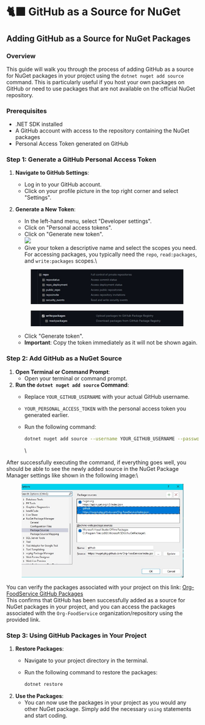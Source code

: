# 🐈‍⬛ GitHub as a Source for NuGet

## Adding GitHub as a Source for NuGet Packages

### Overview

This guide will walk you through the process of adding GitHub as a source for NuGet packages in your project using the `dotnet nuget add source` command. This is particularly useful if you host your own packages on GitHub or need to use packages that are not available on the official NuGet repository.

### Prerequisites

* .NET SDK installed
* A GitHub account with access to the repository containing the NuGet packages
* Personal Access Token generated on GitHub

### Step 1: Generate a GitHub Personal Access Token

1. **Navigate to GitHub Settings**:
   * Log in to your GitHub account.
   * Click on your profile picture in the top right corner and select "Settings".
2.  **Generate a New Token**:

    * In the left-hand menu, select "Developer settings".
    * Click on "Personal access tokens".
    * Click on "Generate new token".\
      ![](<../.gitbook/assets/Imagem do WhatsApp de 2024-06-06 à(s) 17.47.32\_c3b397e7.jpg>)
    * Give your token a descriptive name and select the scopes you need. For accessing packages, you typically need the `repo`, `read:packages`, and `write:packages` scopes.\


    <figure><img src="../.gitbook/assets/image (8).png" alt=""><figcaption></figcaption></figure>

    <figure><img src="../.gitbook/assets/image (7).png" alt=""><figcaption></figcaption></figure>

    * Click "Generate token".
    * **Important**: Copy the token immediately as it will not be shown again.

### Step 2: Add GitHub as a NuGet Source

1. **Open Terminal or Command Prompt**:
   * Open your terminal or command prompt.
2. **Run the `dotnet nuget add source` Command**:
   * Replace `YOUR_GITHUB_USERNAME` with your actual GitHub username.
   * `YOUR_PERSONAL_ACCESS_TOKEN` with the personal access token you generated earlier.
   *   Run the following command:

       ```sh
       dotnet nuget add source --username YOUR_GITHUB_USERNAME --password YOUR_PERSONAL_ACCESS_TOKEN --store-password-in-clear-text --name github "https://nuget.pkg.github.com/Org-FoodService/index.json"

       ```

       \


After successfully executing the command, if everything goes well, you should be able to see the newly added source in the NuGet Package Manager settings like shown in the following image:\


<figure><img src="../.gitbook/assets/image (11).png" alt=""><figcaption></figcaption></figure>

You can verify the packages associated with your project on this link: [Org-FoodService GitHub Packages](https://github.com/orgs/Org-FoodService/packages)\
This confirms that GitHub has been successfully added as a source for NuGet packages in your project, and you can access the packages associated with the `Org-FoodService` organization/repository using the provided link.

### Step 3: Using GitHub Packages in Your Project

1. **Restore Packages**:
   * Navigate to your project directory in the terminal.
   *   Run the following command to restore the packages:

       ```sh
       dotnet restore
       ```
2. **Use the Packages**:
   * You can now use the packages in your project as you would any other NuGet package. Simply add the necessary `using` statements and start coding.

